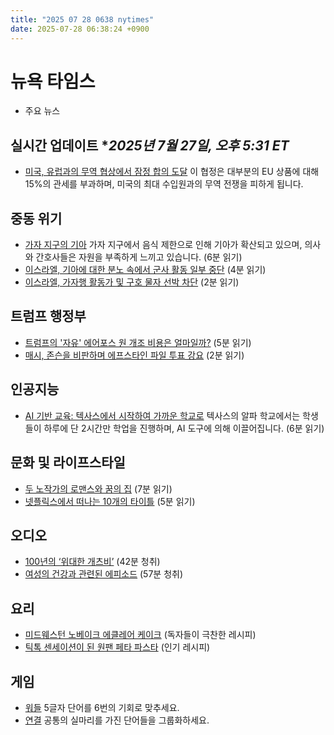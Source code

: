 ```yaml
---
title: "2025 07 28 0638 nytimes"
date: 2025-07-28 06:38:24 +0900
---
```


# 뉴욕 타임스
- 주요 뉴스

## 실시간 업데이트 **2025년 7월 27일, 오후 5:31 ET*
* [미국, 유럽과의 무역 협상에서 잠정 합의 도달](https://www.nytimes.com/live/2025/07/27/us/trump-news)
  이 협정은 대부분의 EU 상품에 대해 15%의 관세를 부과하며, 미국의 최대 수입원과의 무역 전쟁을 피하게 됩니다.
## 중동 위기
- [가자 지구의 기아](https://www.nytimes.com/2025/07/27/world/middleeast/gaza-hunger-doctors-nurses.html)
  가자 지구에서 음식 제한으로 인해 기아가 확산되고 있으며, 의사와 간호사들은 자원을 부족하게 느끼고 있습니다. (6분 읽기)
- [이스라엘, 기아에 대한 분노 속에서 군사 활동 일부 중단](https://www.nytimes.com/2025/07/27/world/middleeast/israel-gaza-aid-hunger.html) (4분 읽기)
- [이스라엘, 가자행 활동가 및 구호 물자 선박 차단](https://www.nytimes.com/2025/07/27/world/middleeast/israel-gaza-ship.html) (2분 읽기)
## 트럼프 행정부
- [트럼프의 '자유' 에어포스 원 개조 비용은 얼마일까?](https://www.nytimes.com/2025/07/27/us/politics/air-force-one-trump-cost.html)
  (5분 읽기)
- [매시, 존슨을 비판하며 에프스타인 파일 투표 강요](https://www.nytimes.com/2025/07/27/us/politics/massie-johnson-house-epstein-files.html) (2분 읽기)
## 인공지능
- [AI 기반 교육: 텍사스에서 시작하여 가까운 학교로](https://www.nytimes.com/2025/07/27/us/politics/ai-alpha-school-austin-texas.html)
  텍사스의 알파 학교에서는 학생들이 하루에 단 2시간만 학업을 진행하며, AI 도구에 의해 이끌어집니다. (6분 읽기)
## 문화 및 라이프스타일
- [두 노작가의 로맨스와 꿈의 집](https://www.nytimes.com/2025/07/25/style/kathryn-scott-patrick-oster-wedding.html)
  (7분 읽기)
- [넷플릭스에서 떠나는 10개의 타이틀](https://www.nytimes.com/2025/07/25/arts/television/netflix-leaving-august.html) (5분 읽기)
## 오디오
- [100년의 ‘위대한 개츠비’](https://www.nytimes.com/2025/07/25/podcasts/the-daily/the-great-gatsby-100.html)
  (42분 청취)
- [여성의 건강과 관련된 에피소드](https://www.nytimes.com/2025/07/10/podcasts/c-sections-pain-retrievals-women.html) (57분 청취)
## 요리
- [미드웨스턴 노베이크 에클레어 케이크](https://cooking.nytimes.com/recipes/1025993-eclair-cake)
  (독자들이 극찬한 레시피)
- [틱톡 센세이션이 된 원팬 페타 파스타](https://cooking.nytimes.com/recipes/1022087-one-pan-feta-pasta-with-cherry-tomatoes) (인기 레시피)
## 게임
- [워들](https://www.nytimes.com/games/wordle/index.html)
  5글자 단어를 6번의 기회로 맞추세요.
- [연결](https://www.nytimes.com/games/connections?GAMES_connectionsRollout_1130=1_ConnectionsV2) 공통의 실마리를 가진 단어들을 그룹화하세요.